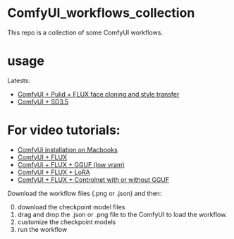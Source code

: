 # ComfyUI_workflows_collection

This repo is a collection of some ComfyUI workflows. 

# usage

Latests:

* [ComfyUI + Pulid + FLUX face cloning and style transfer](https://youtu.be/R1CKgzkOEYk)
* [ComfyUI + SD3.5](https://youtu.be/8HYVAzYRYV4)


# For video tutorials:

* [ComfyUi installation on Macbooks](https://youtu.be/ZCswfm0dBYY)
* [ComfyUI + FLUX](https://youtu.be/ZCswfm0dBYY)
* [ComfyUi + FLUX + GGUF (low vram) ](https://youtu.be/9Sg9tHdTzRs)
* [ComfyUI + FLUX + LoRA](https://youtu.be/HhXPnjFE3uc)
* [ComfyUI + FLUX + Controlnet with or without GGUF](https://youtu.be/NRnU83vBkTs)

Download the workflow files (.png or .json) and then: 

0. download the checkpoint model files
1. drag and drop the .json or .png file to the ComfyUI to load the workflow.
2. customize the checkpoint models
3. run the workflow 

